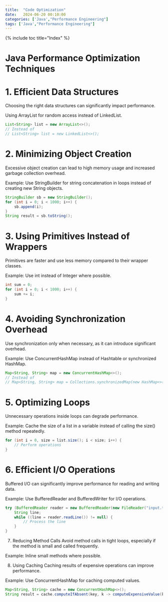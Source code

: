 ```yaml
---
title:  "Code Optimization"
date:   2024-06-20 00:10:00
categories: ['Java',"Performance Engineering"]
tags: ['Java',"Performance Engineering"]
---
```

{% include toc title="Index" %}

# Java Performance Optimization Techniques

# 1. Efficient Data Structures
   Choosing the right data structures can significantly impact performance.

Using ArrayList for random access instead of LinkedList.

```java
List<String> list = new ArrayList<>();
// Instead of
// List<String> list = new LinkedList<>();
```

# 2. Minimizing Object Creation
   Excessive object creation can lead to high memory usage and increased garbage collection overhead.

Example:
Use StringBuilder for string concatenation in loops instead of creating new String objects.

```java
StringBuilder sb = new StringBuilder();
for (int i = 0; i < 1000; i++) {
    sb.append(i);
}
String result = sb.toString();
```

# 3. Using Primitives Instead of Wrappers
Primitives are faster and use less memory compared to their wrapper classes.

Example:
Use int instead of Integer where possible.
```java
int sum = 0;
for (int i = 0; i < 1000; i++) {
    sum += i;
}
```

# 4. Avoiding Synchronization Overhead
Use synchronization only when necessary, as it can introduce significant overhead.

Example:
Use ConcurrentHashMap instead of Hashtable or synchronized HashMap.

```java
Map<String, String> map = new ConcurrentHashMap<>();
// Instead of
// Map<String, String> map = Collections.synchronizedMap(new HashMap<>());
```

# 5. Optimizing Loops

Unnecessary operations inside loops can degrade performance.

Example:
Cache the size of a list in a variable instead of calling the size() method repeatedly.
```java
for (int i = 0, size = list.size(); i < size; i++) {
    // Perform operations
}
```

# 6. Efficient I/O Operations
Buffered I/O can significantly improve performance for reading and writing data.

Example:
Use BufferedReader and BufferedWriter for I/O operations.

```java
try (BufferedReader reader = new BufferedReader(new FileReader("input.txt"))) {
    String line;
    while ((line = reader.readLine()) != null) {
        // Process the line
    }
}
```

7. Reducing Method Calls
   Avoid method calls in tight loops, especially if the method is small and called frequently.

Example:
Inline small methods where possible.

8. Using Caching
   Caching results of expensive operations can improve performance.

Example:
Use ConcurrentHashMap for caching computed values.

```java
Map<String, String> cache = new ConcurrentHashMap<>();
String result = cache.computeIfAbsent(key, k -> computeExpensiveValue(k));
```